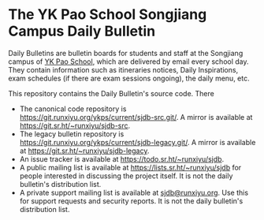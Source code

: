 # The YK Pao School Songjiang Campus Daily Bulletin

Daily Bulletins are bulletin boards for students and staff at the
Songjiang campus of [YK Pao School](https://ykpaoschool.cn), which are
delivered by email every school day. They contain information such as
itineraries notices, Daily Inspirations, exam schedules (if there are
exam sessions ongoing), the daily menu, etc.

This repository contains the Daily Bulletin's source code. There

- The canonical code repository is <https://git.runxiyu.org/ykps/current/sjdb-src.git/>.
  A mirror is available at <https://git.sr.ht/~runxiyu/sjdb-src>.
- The legacy bulletin repository is <https://git.runxiyu.org/ykps/current/sjdb-legacy.git/>.
  A mirror is available at <https://git.sr.ht/~runxiyu/sjdb-legacy>.
- An issue tracker is available at <https://todo.sr.ht/~runxiyu/sjdb>.
- A public mailing list is available at <https://lists.sr.ht/~runxiyu/sjdb>
  for people interested in discussing the project itself.
  It is not the daily bulletin's distribution list.
- A private support mailing list is available at [sjdb@runxiyu.org](mailto:sjdb@runxiyu.org).
  Use this for support requests and security reports.
  It is not the daily bulletin's distribution list.

